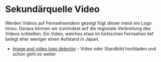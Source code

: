 # Sekundärquelle Video

Werden Videos auf Fernsehsendern gezeigt fügt dieser meist ein Logo hinzu. Daraus können wir zumindest auf die regionale Verbreitung des Videos schließen. Ein Video, welches etwa im türkischen Fernsehen lief belegt eher weniger einen Aufstand in Japan.

* [Image and video logo detector](http://logos.iti.gr/logos/?image=http://wpmedia.o.canada.com/2013/08/faith-goldy.png?w=660) - Video oder Standbild hochladen und schon geht es weiter